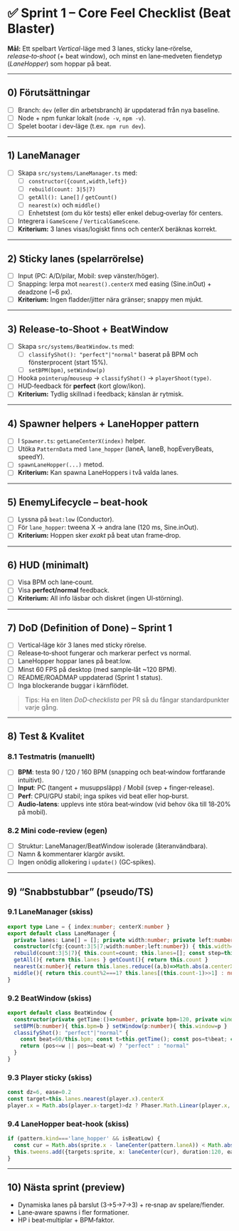 # ✅ Sprint 1 – Core Feel Checklist (Beat Blaster)

**Mål:** Ett spelbart *Vertical*-läge med 3 lanes, sticky lane‑rörelse, *release‑to‑shoot* (+ beat window), och minst en lane‑medveten fiendetyp (*LaneHopper*) som hoppar på beat.

---

## 0) Förutsättningar
- [ ] Branch: `dev` (eller din arbetsbranch) är uppdaterad från nya baseline.
- [ ] Node + npm funkar lokalt (`node -v`, `npm -v`).
- [ ] Spelet bootar i dev‑läge (t.ex. `npm run dev`).

---

## 1) LaneManager
- [ ] Skapa `src/systems/LaneManager.ts` med:
  - [ ] `constructor({count,width,left})`
  - [ ] `rebuild(count: 3|5|7)`
  - [ ] `getAll(): Lane[]` / `getCount()`
  - [ ] `nearest(x)` och `middle()`
  - [ ] Enhetstest (om du kör tests) eller enkel debug‑overlay för centers.
- [ ] Integrera i `GameScene` / `VerticalGameScene`.
- [ ] **Kriterium:** 3 lanes visas/logiskt finns och centerX beräknas korrekt.

---

## 2) Sticky lanes (spelarrörelse)
- [ ] Input (PC: A/D/pilar, Mobil: svep vänster/höger).
- [ ] Snapping: lerpa mot `nearest().centerX` med easing (Sine.inOut) + deadzone (~6 px).
- [ ] **Kriterium:** Ingen fladder/jitter nära gränser; snappy men mjukt.

---

## 3) Release‑to‑Shoot + BeatWindow
- [ ] Skapa `src/systems/BeatWindow.ts` med:
  - [ ] `classifyShot(): "perfect"|"normal"` baserat på BPM och fönsterprocent (start 15%).
  - [ ] `setBPM(bpm)`, `setWindow(p)`
- [ ] Hooka `pointerup`/`mouseup` → `classifyShot()` → `playerShoot(type)`.
- [ ] HUD‑feedback för **perfect** (kort glow/ikon).
- [ ] **Kriterium:** Tydlig skillnad i feedback; känslan är rytmisk.

---

## 4) Spawner helpers + LaneHopper pattern
- [ ] I `Spawner.ts`: `getLaneCenterX(index)` helper.
- [ ] Utöka `PatternData` med `lane_hopper` (laneA, laneB, hopEveryBeats, speedY).
- [ ] `spawnLaneHopper(...)` metod.
- [ ] **Kriterium:** Kan spawna LaneHoppers i två valda lanes.

---

## 5) EnemyLifecycle – beat‑hook
- [ ] Lyssna på `beat:low` (Conductor).
- [ ] För `lane_hopper`: tweena X → andra lane (120 ms, Sine.inOut).
- [ ] **Kriterium:** Hoppen sker *exakt* på beat utan frame‑drop.

---

## 6) HUD (minimalt)
- [ ] Visa BPM och lane‑count.
- [ ] Visa **perfect/normal** feedback.
- [ ] **Kriterium:** All info läsbar och diskret (ingen UI‑störning).

---

## 7) DoD (Definition of Done) – Sprint 1
- [ ] Vertical‑läge kör 3 lanes med sticky rörelse.
- [ ] Release‑to‑shoot fungerar och markerar perfect vs normal.
- [ ] LaneHopper hoppar lanes på beat:low.
- [ ] Minst 60 FPS på desktop (med sample‑låt ~120 BPM).
- [ ] README/ROADMAP uppdaterad (Sprint 1 status).
- [ ] Inga blockerande buggar i kärnflödet.

> Tips: Ha en liten *DoD‑checklista* per PR så du fångar standardpunkter varje gång.

---

## 8) Test & Kvalitet
### 8.1 Testmatris (manuellt)
- [ ] **BPM**: testa 90 / 120 / 160 BPM (snapping och beat‑window fortfarande intuitivt).
- [ ] **Input**: PC (tangent + musuppsläpp) / Mobil (svep + finger‑release).
- [ ] **Perf**: CPU/GPU stabil; inga spikes vid beat eller hop‑burst.
- [ ] **Audio‑latens**: upplevs inte störa beat‑window (vid behov öka till 18‑20% på mobil).

### 8.2 Mini code‑review (egen)
- [ ] Struktur: LaneManager/BeatWindow isolerade (återanvändbara).
- [ ] Namn & kommentarer klargör avsikt.
- [ ] Ingen onödig allokering i `update()` (GC‑spikes).

---

## 9) “Snabbstubbar” (pseudo/TS)

### 9.1 LaneManager (skiss)
```ts
export type Lane = { index:number; centerX:number }
export default class LaneManager {
  private lanes: Lane[] = []; private width:number; private left:number; private count:3|5|7
  constructor(cfg:{count:3|5|7;width:number;left:number}) { this.width=cfg.width; this.left=cfg.left; this.rebuild(cfg.count) }
  rebuild(count:3|5|7){ this.count=count; this.lanes=[]; const step=this.width/(count+1); for(let i=0;i<count;i++){ this.lanes.push({index:i,centerX:this.left+step*(i+1)}) } }
  getAll(){ return this.lanes } getCount(){ return this.count }
  nearest(x:number){ return this.lanes.reduce((a,b)=>Math.abs(a.centerX-x)<Math.abs(b.centerX-x)?a:b) }
  middle(){ return this.count%2===1? this.lanes[(this.count-1)>>1] : null }
}
```

### 9.2 BeatWindow (skiss)
```ts
export default class BeatWindow {
  constructor(private getTime:()=>number, private bpm=120, private window=0.15) {}
  setBPM(b:number){ this.bpm=b } setWindow(p:number){ this.window=p }
  classifyShot(): "perfect"|"normal" {
    const beat=60/this.bpm; const t=this.getTime(); const pos=t%beat; const w=beat*this.window
    return (pos<=w || pos>=beat-w) ? "perfect" : "normal"
  }
}
```

### 9.3 Player sticky (skiss)
```ts
const dz=6, ease=0.2
const target=this.lanes.nearest(player.x).centerX
player.x = Math.abs(player.x-target)>dz ? Phaser.Math.Linear(player.x, target, ease) : target
```

### 9.4 LaneHopper beat‑hook (skiss)
```ts
if (pattern.kind==='lane_hopper' && isBeatLow) {
  const cur = Math.abs(sprite.x - laneCenter(pattern.laneA)) < Math.abs(sprite.x - laneCenter(pattern.laneB)) ? pattern.laneB : pattern.laneA
  this.tweens.add({targets:sprite, x: laneCenter(cur), duration:120, ease:'Sine.inOut'})
}
```

---

## 10) Nästa sprint (preview)
- Dynamiska lanes på barslut (3→5→7→3) + re‑snap av spelare/fiender.
- Lane‑aware spawns i fler formationer.
- HP i beat‑multiplar + BPM‑faktor.
